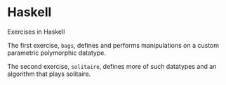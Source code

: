 # Haskell
Exercises in Haskell

The first exercise, `bags`, defines and performs manipulations on a custom parametric polymorphic datatype.

The second exercise, `solitaire`, defines more of such datatypes and an algorithm that plays solitaire.

